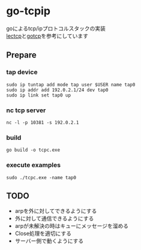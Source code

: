 # go-tcpip
goによるtcp/ipプロトコルスタックの実装  
[lectcp](https://github.com/pandax381/lectcp)と[gotcp](https://github.com/terassyi/gotcp)を参考にしています

## Prepare
### tap device
```
sudo ip tuntap add mode tap user $USER name tap0
sudo ip addr add 192.0.2.1/24 dev tap0
sudo ip link set tap0 up
```

### nc tcp server
```
nc -l -p 10381 -s 192.0.2.1
```

### build
```
go build -o tcpc.exe
```

### execute examples
```
sudo ./tcpc.exe -name tap0
``` 

## TODO
- arpを外に対してできるようにする
- 外に対して通信できるようにする
- arpが未解決の時はキューにメッセージを溜める
- Close処理を適切にする
- サーバー側で動くようにする
